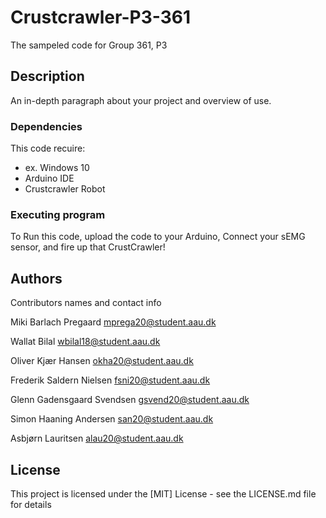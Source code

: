 # Crustcrawler-P3-361

The sampeled code for Group 361, P3

## Description

An in-depth paragraph about your project and overview of use.


### Dependencies
This code recuire:
* ex. Windows 10
* Arduino IDE
* Crustcrawler Robot


### Executing program
To Run this code, upload the code to your Arduino, Connect your sEMG sensor, and fire up that CrustCrawler!


## Authors

Contributors names and contact info

Miki Barlach Pregaard
  mprega20@student.aau.dk

Wallat Bilal
  wbilal18@student.aau.dk
 
Oliver Kjær Hansen
  okha20@student.aau.dk
  
Frederik Saldern Nielsen
  fsni20@student.aau.dk
  
Glenn Gadensgaard Svendsen
  gsvend20@student.aau.dk
  
Simon Haaning Andersen
  san20@student.aau.dk

  Asbjørn Lauritsen
alau20@student.aau.dk
 


## License

This project is licensed under the [MIT] License - see the LICENSE.md file for details
